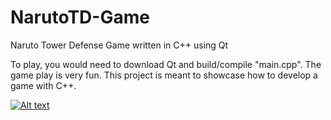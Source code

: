 # NarutoTD-Game
Naruto Tower Defense Game written in C++ using Qt

To play, you would need to download Qt and build/compile "main.cpp". The game play is very fun. This project is meant to showcase how to develop a game with C++.


[![Alt text](https://img.youtube.com/vi/m__PAp54srM/maxresdefault.jpg)](https://www.youtube.com/watch?v=m__PAp54srM)
